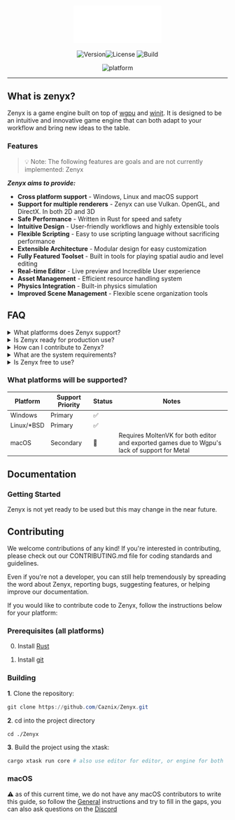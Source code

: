 <div align="center">

<img src="assets/Logo.svg" alt="Zenyx engine" width="200"/>


![Version](https://img.shields.io/badge/version-0.1.0-blue)![License](https://img.shields.io/github/license/Caznix/Zenyx)
![Build](https://img.shields.io/github/actions/workflow/status/Caznix/Zenyx/rust.yml?branch=main)


![platform](https://img.shields.io/badge/platform-windows%20%7C%20linux%20%7C%20macos-informational)

</div>

---
## What is zenyx?

Zenyx is a game engine built on top of [wgpu](https://github.com/gfx-rs/wgpu) and [winit](https://github.com/rust-windowing/winit). It is designed to be an intuitive and innovative game engine that can both adapt to your workflow and bring new ideas to the table.

### Features

> 💡 Note: The following features are goals and are not currently implemented:
Zenyx 

***Zenyx aims to provide:***
* **Cross platform support** - Windows, Linux and macOS support
* **Support for multiple renderers** - Zenyx can use Vulkan. OpenGL, and DirectX. In both 2D and 3D
* **Safe Performance** - Written in Rust for speed and safety
* **Intuitive Design** - User-friendly workflows and highly extensible tools
* **Flexible Scripting** - Easy to use scripting language without sacrificing performance
* **Extensible Architecture** - Modular design for easy customization
* **Fully Featured Toolset** - Built in tools for playing spatial audio and level editing
* **Real-time Editor** - Live preview and Incredible User experience
* **Asset Management** - Efficient resource handling system
* **Physics Integration** - Built-in physics simulation
* **Improved Scene Management** - Flexible scene organization tools


## FAQ

<details>
<summary>What platforms does Zenyx support?</summary>

Zenyx primarily supports Windows and Linux, with secondary support for macOS (requires MoltenVK). See the [Platform support table](#what-platforms-will-be-supported) for more information.
</details>

<details>
<summary>Is Zenyx ready for production use?</summary>

Zenyx is currently in early development and is not yet ready for any simple use cases, but we're working hard to make it the best it can be before we release 1.0. If this interests you and you're interested in helping, please check out the [contribution section](CONTRIBUTING.md) for the ways you can help.
</details>

<details>
<summary>How can I contribute to Zenyx?</summary>

We welcome contributions! Please check our contribution guidelines and open a pull request on GitHub, if you arent a developer, you can also report bugs or feature requests on our [issue tracker](https://github.com/Caznix/Zenyx/issues). For more information, please see the [Contributing section](#contributing).
</details>

<details>
<summary>What are the system requirements?</summary>

Detailed system requirements will be provided as the engine matures. Currently, the only requirement is a modern OS and a system with atleast a semi-recent GPU. 
</details>

<details>
<summary>Is Zenyx free to use?</summary>

Yes, Zenyx is open-source software licensed under MIT. You can Modify, Distribute, and use Zenyx for any purpose you wish.
</details>


### What platforms will be supported?
| Platform | Support Priority | Status | Notes |
|----------|-----------------|--------|--------|
| Windows  | Primary         | ✅     |  |
| Linux/*BSD    | Primary         | ✅     |  |
| macOS    | Secondary       | 🌋     | Requires MoltenVK for both editor and exported games due to Wgpu's lack of support for Metal |

## Documentation

### Getting Started

Zenyx is not yet ready to be used but this may change in the near future.
## Contributing

We welcome contributions of any kind! If you're interested in contributing, please check out our CONTRIBUTING.md file for coding standards and guidelines.

Even if you're not a developer, you can still help tremendously by spreading the word about Zenyx, reporting bugs, suggesting features, or helping improve our documentation.

If you would like to contribute code to Zenyx, follow the instructions below for your platform:

### Prerequisites (all platforms)
0. Install [Rust](https://www.rust-lang.org/tools/install)

1. Install [git](https://git-scm.com/downloads)
### Building

**1**. Clone the repository:
```ps1
git clone https://github.com/Caznix/Zenyx.git
```

**2**.
cd into the project directory 
```PS1
cd ./Zenyx
```
**3**. Build the project using the xtask:
```ps1
cargo xtask run core # also use editor for editor, or engine for both 
```


### macOS
⚠️ as of this current time, we do not have any macOS contributors to write this guide, so follow the [General](#building) instructions and try to fill in the gaps, you can also ask questions on the [Discord]()





